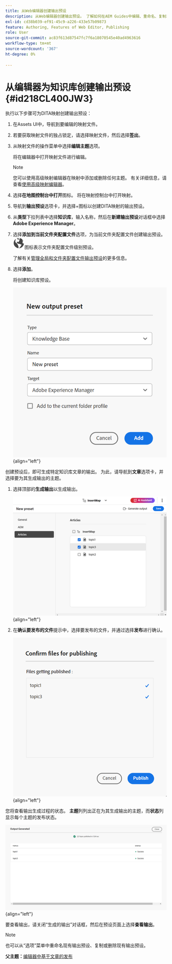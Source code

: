 ```yaml
---
title: 从Web编辑器创建输出预设
description: 从Web编辑器创建输出预设。 了解如何在AEM Guides中编辑、重命名、复制和删除输出预设。
exl-id: cd38b039-ef91-45c9-a226-433e57b09873
feature: Authoring, Features of Web Editor, Publishing
role: User
source-git-commit: ac83f613d87547fc7f6a18070545e40ad4963616
workflow-type: tm+mt
source-wordcount: '367'
ht-degree: 0%

---
```


# 从编辑器为知识库创建输出预设 {#id218CL400JW3}

执行以下步骤可为DITA映射创建输出预设：

1. 在Assets UI中，导航到要编辑的映射文件。

1. 若要获取映射文件的独占锁定，请选择映射文件，然后选择&#x200B;**签出**。

1. 从映射文件的操作菜单中选择&#x200B;**编辑主题**&#x200B;选项。

   将在编辑器中打开映射文件进行编辑。

   >[!NOTE]
   >
   > 您可以使用高级映射编辑器在映射中添加或删除任何主题。 有关详细信息，请查看[使用高级映射编辑器](map-editor-advanced-map-editor.md#)。

1. 选择&#x200B;**在地图控制台中打开**&#x200B;图标。 将在映射控制台中打开映射。

1. 导航到&#x200B;**输出预设**&#x200B;选项卡，并选择+图标以创建DITA映射的输出预设。

1. 从&#x200B;**类型**&#x200B;下拉列表中选择&#x200B;**知识库**，输入名称，然后在&#x200B;**新建输出预设**&#x200B;对话框中选择&#x200B;**Adobe Experience Manager**。
1. 选择&#x200B;**添加到当前文件夹配置文件**&#x200B;选项，为当前文件夹配置文件创建输出预设。 ![文件夹配置文件图标](images/global-preset-icon.svg)图标表示文件夹配置文件级别预设。

   了解有关[管理全局和文件夹配置文件输出预设](./web-editor-manage-output-presets.md)的更多信息。

1. 选择&#x200B;**添加**。

   将创建知识库预设。


   ![新](images/knowledge-base-preset-dialog-box.png){align="left"}

创建预设后，即可生成特定知识库文章的输出。 为此，请导航到&#x200B;**文章**&#x200B;选项卡，并选择要为其生成输出的主题。
1. 选择顶部的&#x200B;**生成输出**&#x200B;以生成输出。

   ![](images/add-preset-articles-tab_cs.png){align="left"}

1. 在&#x200B;**确认要发布的文件**&#x200B;提示中，选择要发布的文件，并通过选择&#x200B;**发布**&#x200B;进行确认。

   ![新](images/knowledge-base-confirm-files-for-publishing.png){align="left"}

您将查看输出生成过程的状态。 **主题**&#x200B;列列出正在为其生成输出的主题，而&#x200B;**状态**&#x200B;列显示每个主题的发布状态。


![](images/add-preset-output-generated_cs.png){align="left"}

要查看输出，请关闭“生成的输出”对话框，然后在预设页面上选择&#x200B;**查看输出**。


>[!NOTE]
>
> 也可以从“选项”菜单中重命名现有输出预设、复制或删除现有输出预设。



**父主题：**[&#x200B;编辑器中基于文章的发布](web-editor-article-publishing.md)
